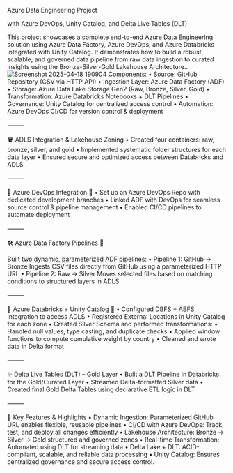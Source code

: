 Azure Data Engineering Project

with Azure DevOps, Unity Catalog, and Delta Live Tables (DLT)

This project showcases a complete end-to-end Azure Data Engineering solution using Azure Data Factory, Azure DevOps, and Azure Databricks integrated with Unity Catalog. It demonstrates how to build a robust, scalable, and governed data pipeline from raw data ingestion to curated insights using the Bronze-Silver-Gold Lakehouse Architecture..
![Screenshot 2025-04-18 190904](https://github.com/user-attachments/assets/5fcbec3f-a29a-4731-8a06-86e241fb60dd)
Components:
	•	Source: GitHub Repository (CSV via HTTP API)
	•	Ingestion Layer: Azure Data Factory (ADF)
	•	Storage: Azure Data Lake Storage Gen2 (Raw, Bronze, Silver, Gold)
	•	Transformation: Azure Databricks Notebooks + DLT Pipelines
	•	Governance: Unity Catalog for centralized access control
	•	Automation: Azure DevOps CI/CD for version control & deployment

⸻

🪣 ADLS Integration & Lakehouse Zoning
	•	Created four containers: raw, bronze, silver, and gold
	•	Implemented systematic folder structures for each data layer
	•	Ensured secure and optimized access between Databricks and ADLS

⸻

🔧 Azure DevOps Integration 	🔁
	•	Set up an Azure DevOps Repo with dedicated development branches
	•	Linked ADF with DevOps for seamless source control & pipeline management
	•	Enabled CI/CD pipelines to automate deployment

⸻

🛠️ Azure Data Factory Pipelines	🔗

Built two dynamic, parameterized ADF pipelines:
	•	Pipeline 1: GitHub → Bronze
Ingests CSV files directly from GitHub using a parameterized HTTP URL
	•	Pipeline 2: Raw → Silver
Moves selected files based on matching conditions to structured layers in ADLS

⸻

🧪 Azure Databricks + Unity Catalog	🧠
	•	Configured DBFS + ABFS integration to access ADLS
	•	Registered External Locations in Unity Catalog for each zone
	•	Created Silver Schema and performed transformations:
	•	Handled null values, type casting, and duplicate checks
	•	Applied window functions to compute cumulative weight by country
	•	Cleaned and wrote data in Delta format

⸻

✨ Delta Live Tables (DLT) – Gold Layer
	•	Built a DLT Pipeline in Databricks for the Gold/Curated Layer
	•	Streamed Delta-formatted Silver data
	•	Created final Gold Delta Tables using declarative ETL logic in DLT

⸻

🌟 Key Features & Highlights
	•	Dynamic Ingestion: Parameterized GitHub URL enables flexible, reusable pipelines
	•	CI/CD with Azure DevOps: Track, test, and deploy all changes efficiently
	•	Lakehouse Architecture: Bronze → Silver → Gold structured and governed zones
	•	Real-time Transformation: Automated using DLT for streaming data
	•	Delta Lake + DLT: ACID-compliant, scalable, and reliable data processing
	•	Unity Catalog: Ensures centralized governance and secure access control.
